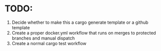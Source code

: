 
# TODO:

1. Decide whether to make this a cargo generate template or a github template
2. Create a proper docker.yml workflow that runs on merges to protected branches and manual dispatch
3. Create a normal cargo test workflow
